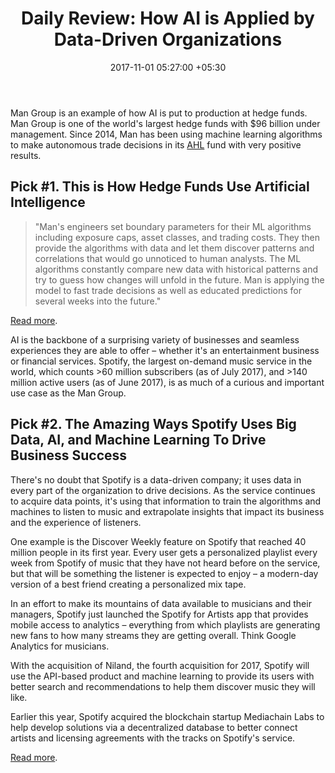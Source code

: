 ﻿---
title: 'Daily Review: How AI is Applied by Data-Driven Organizations'
date: 2017-11-01 05:27:00 +05:30
tags:
- AI
- artificial intelligence
- machine learning
- ML
- big data
Image: "/uploads/datadriven.jpg"
Person: Elena Mesropyan
category:
- Enabling Technologies
Companies:
- Mediachain Labs
- Man Group
- Spotify
Markets:
- US
---

Man Group is an example of how AI is put to production at hedge funds. Man Group is one of the world's largest hedge funds with $96 billion under management. Since 2014, Man has been using machine learning algorithms to make autonomous trade decisions in its [AHL](https://www.ahl.com/) fund with very positive results.

## Pick #1. This is How Hedge Funds Use Artificial Intelligence

> "Man's engineers set boundary parameters for their ML algorithms including exposure caps, asset classes, and trading costs. They then provide the algorithms with data and let them discover patterns and correlations that would go unnoticed to human analysts. The ML algorithms constantly compare new data with historical patterns and try to guess how changes will unfold in the future. Man is applying the model to fast trade decisions as well as educated predictions for several weeks into the future."

[Read more](https://cointelegraph.com/news/this-is-how-hedge-funds-use-artificial-intelligence).

AI is the backbone of a surprising variety of businesses and seamless experiences they are able to offer – whether it's an entertainment business or financial services. Spotify, the largest on-demand music service in the world, which counts >60 million subscribers (as of July 2017), and >140 million active users (as of June 2017), is as much of a curious and important use case as the Man Group.

## Pick #2. The Amazing Ways Spotify Uses Big Data, AI, and Machine Learning To Drive Business Success

There's no doubt that Spotify is a data-driven company; it uses data in every part of the organization to drive decisions. As the service continues to acquire data points, it's using that information to train the algorithms and machines to listen to music and extrapolate insights that impact its business and the experience of listeners.

One example is the Discover Weekly feature on Spotify that reached 40 million people in its first year. Every user gets a personalized playlist every week from Spotify of music that they have not heard before on the service, but that will be something the listener is expected to enjoy – a modern-day version of a best friend creating a personalized mix tape.

In an effort to make its mountains of data available to musicians and their managers, Spotify just launched the Spotify for Artists app that provides mobile access to analytics – everything from which playlists are generating new fans to how many streams they are getting overall. Think Google Analytics for musicians.

With the acquisition of Niland, the fourth acquisition for 2017, Spotify will use the API-based product and machine learning to provide its users with better search and recommendations to help them discover music they will like.

Earlier this year, Spotify acquired the blockchain startup Mediachain Labs to help develop solutions via a decentralized database to better connect artists and licensing agreements with the tracks on Spotify's service.

[Read more](https://www.forbes.com/sites/bernardmarr/2017/10/30/the-amazing-ways-spotify-uses-big-data-ai-and-machine-learning-to-drive-business-success/#759c3c654bd2).